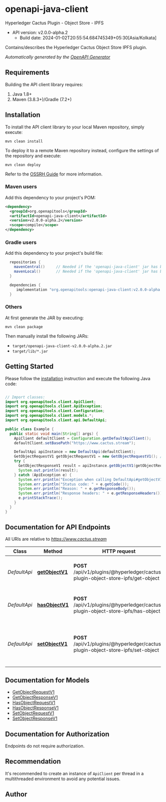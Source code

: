 # openapi-java-client

Hyperledger Cactus Plugin - Object Store - IPFS 
- API version: v2.0.0-alpha.2
  - Build date: 2024-01-02T20:55:54.684745349+05:30[Asia/Kolkata]

Contains/describes the Hyperledger Cactus Object Store IPFS plugin.


*Automatically generated by the [OpenAPI Generator](https://openapi-generator.tech)*


## Requirements

Building the API client library requires:
1. Java 1.8+
2. Maven (3.8.3+)/Gradle (7.2+)

## Installation

To install the API client library to your local Maven repository, simply execute:

```shell
mvn clean install
```

To deploy it to a remote Maven repository instead, configure the settings of the repository and execute:

```shell
mvn clean deploy
```

Refer to the [OSSRH Guide](http://central.sonatype.org/pages/ossrh-guide.html) for more information.

### Maven users

Add this dependency to your project's POM:

```xml
<dependency>
  <groupId>org.openapitools</groupId>
  <artifactId>openapi-java-client</artifactId>
  <version>v2.0.0-alpha.2</version>
  <scope>compile</scope>
</dependency>
```

### Gradle users

Add this dependency to your project's build file:

```groovy
  repositories {
    mavenCentral()     // Needed if the 'openapi-java-client' jar has been published to maven central.
    mavenLocal()       // Needed if the 'openapi-java-client' jar has been published to the local maven repo.
  }

  dependencies {
     implementation "org.openapitools:openapi-java-client:v2.0.0-alpha.2"
  }
```

### Others

At first generate the JAR by executing:

```shell
mvn clean package
```

Then manually install the following JARs:

* `target/openapi-java-client-v2.0.0-alpha.2.jar`
* `target/lib/*.jar`

## Getting Started

Please follow the [installation](#installation) instruction and execute the following Java code:

```java

// Import classes:
import org.openapitools.client.ApiClient;
import org.openapitools.client.ApiException;
import org.openapitools.client.Configuration;
import org.openapitools.client.models.*;
import org.openapitools.client.api.DefaultApi;

public class Example {
  public static void main(String[] args) {
    ApiClient defaultClient = Configuration.getDefaultApiClient();
    defaultClient.setBasePath("https://www.cactus.stream");

    DefaultApi apiInstance = new DefaultApi(defaultClient);
    GetObjectRequestV1 getObjectRequestV1 = new GetObjectRequestV1(); // GetObjectRequestV1 | Request body to obtain an object via its key.
    try {
      GetObjectResponseV1 result = apiInstance.getObjectV1(getObjectRequestV1);
      System.out.println(result);
    } catch (ApiException e) {
      System.err.println("Exception when calling DefaultApi#getObjectV1");
      System.err.println("Status code: " + e.getCode());
      System.err.println("Reason: " + e.getResponseBody());
      System.err.println("Response headers: " + e.getResponseHeaders());
      e.printStackTrace();
    }
  }
}

```

## Documentation for API Endpoints

All URIs are relative to *https://www.cactus.stream*

Class | Method | HTTP request | Description
------------ | ------------- | ------------- | -------------
*DefaultApi* | [**getObjectV1**](docs/DefaultApi.md#getObjectV1) | **POST** /api/v1/plugins/@hyperledger/cactus-plugin-object-store-ipfs/get-object | Retrieves an object from the object store.
*DefaultApi* | [**hasObjectV1**](docs/DefaultApi.md#hasObjectV1) | **POST** /api/v1/plugins/@hyperledger/cactus-plugin-object-store-ipfs/has-object | Checks the presence of an object in the object store.
*DefaultApi* | [**setObjectV1**](docs/DefaultApi.md#setObjectV1) | **POST** /api/v1/plugins/@hyperledger/cactus-plugin-object-store-ipfs/set-object | Sets an object in the object store under the specified key.


## Documentation for Models

 - [GetObjectRequestV1](docs/GetObjectRequestV1.md)
 - [GetObjectResponseV1](docs/GetObjectResponseV1.md)
 - [HasObjectRequestV1](docs/HasObjectRequestV1.md)
 - [HasObjectResponseV1](docs/HasObjectResponseV1.md)
 - [SetObjectRequestV1](docs/SetObjectRequestV1.md)
 - [SetObjectResponseV1](docs/SetObjectResponseV1.md)


<a id="documentation-for-authorization"></a>
## Documentation for Authorization

Endpoints do not require authorization.


## Recommendation

It's recommended to create an instance of `ApiClient` per thread in a multithreaded environment to avoid any potential issues.

## Author



